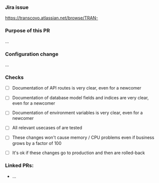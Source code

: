 ### Jira issue

https://transcovo.atlassian.net/browse/TRAN-

### Purpose of this PR

...

### Configuration change

...

### Checks

- [ ] Documentation of API routes is very clear, even for a newcomer
- [ ] Documentation of database model fields and indices are very clear, even for a newcomer
- [ ] Documentation of environment variables is very clear, even for a newcomer
- [ ] All relevant usecases of are tested
- [ ] These changes won't cause memory / CPU problems even if business grows by a factor of 100
- [ ] It's ok if these changes go to production and then are rolled-back


### Linked PRs:

- ...
